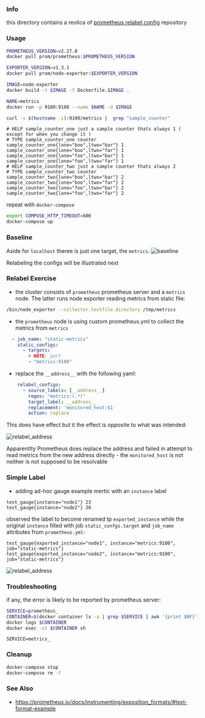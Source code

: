 ### Info
this directory contains a reolica of
[prometheus relabel config](https://github.com/mrWinston/relabel-config-playground) repository
### Usage

```sh
PROMETHEUS_VERSION=v2.27.0
docker pull prom/prometheus:$PROMETHEUS_VERSION
```	
```sh
EXPORTER_VERSION=v1.3.1
docker pull prom/node-exporter:$EXPORTER_VERSION
```	
```sh
IMAGE=node-exporter
docker build -t $IMAGE -f Dockerfile.$IMAGE .
```
```sh
NAME=metrics
docker run -p 9100:9100 --name $NAME -d $IMAGE
```

```sh
curl -s $(hostname -i):9100/metrics |  grep "sample_counter"
```	
```text
# HELP sample_counter_one just a sample counter thats always 1 ( except for when you change it )
# TYPE sample_counter_one counter
sample_counter_one{lone="boo",ltwo="bar"} 1
sample_counter_one{lone="boo",ltwo="far"} 1
sample_counter_one{lone="foo",ltwo="bar"} 1
sample_counter_one{lone="foo",ltwo="far"} 1
# HELP sample_counter_two just a sample counter thats always 2
# TYPE sample_counter_two counter
sample_counter_two{lone="boo",ltwo="bar"} 2
sample_counter_two{lone="boo",ltwo="far"} 2
sample_counter_two{lone="foo",ltwo="bar"} 2
sample_counter_two{lone="foo",ltwo="far"} 2
```
repeat with `docker-compose`
```sh
export COMPOSE_HTTP_TIMEOUT=600
docker-compose up
```
### Baseline

Aside for `localhost` theree is just one target, the `metrics`.
![baseline](https://github.com/sergueik/springboot_study/blob/master/basic-prometheus-relabel-config/screenshots/capture-baseline.png) 

Relabeling the configs will be illustrated next
### Relabel Exercise

* the cluster consists of `prometheus`  prometheus server and a `metrics` node. The latter runs node exporter reading metrics from static file:
```sh
/bin/node_exporter --collector.textfile.directory /tmp/metrics
```
* the `prometheus` node is using custom  prometheus.yml to collect the metrics from `metrics`
```YAML
  - job_name: "static-metrics"
    static_configs:
      - targets:
        # NOTE: port
        - "metrics:9100"
```
* replace the `__address__` with the following yaml:
```YAML
    relabel_configs:
      - source_labels: [__address__]
        regex: "metrics:(.*)"
        target_label: __address__
        replacement: 'monitored_host:$1'
        action: replace
```
This does have effect but it the effect is opposite to what was intended:

![relabel_address](https://github.com/sergueik/springboot_study/blob/master/basic-prometheus-relabel-config/screenshots/capture-relabel_address.png) 

Apparentlty Prometheus does replace the address and failed in attempt to read metrics from the new address directly - the `monitored_host` is not neither is not supposed to be resolvable
### Simple Label
* adding ad-hoc gauge example mertic with an `instance` label

```text
test_gauge{instance="node1"} 23
test_gauge{instance="node2"} 30
```
observed the label to become renamed  tp `exported_instance` while the original `instance` filled with job `static_confgs.target` and `job_name` attributes from `prometheus.yml`:

```text
test_gauge{exported_instance="node1", instance="metrics:9100", job="static-metrics"}
test_gauge{exported_instance="node2", instance="metrics:9100", job="static-metrics"}

```

![relabel_address](https://github.com/sergueik/springboot_study/blob/master/basic-prometheus-relabel-config/screenshots/capture_gauges.png) 
### Troubleshooting 

if any, the error  is likely to be reported by prometheus server:
```sh
SERVICE=prometheus_
CONTAINER=$(docker container ls -a | grep $SERVICE | awk '{print $NF}')
docker logs $CONTAINER
docker exec -it $CONTAINER sh
```
```
SERVICE=metrics_
```
### Cleanup
```sh
docker-compose stop
docker-compose rm -f
```
### See Also

* https://prometheus.io/docs/instrumenting/exposition_formats/#text-format-example

